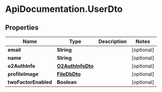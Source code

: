 # ApiDocumentation.UserDto

## Properties

Name | Type | Description | Notes
------------ | ------------- | ------------- | -------------
**email** | **String** |  | [optional] 
**name** | **String** |  | [optional] 
**o2AuthInfo** | [**O2AuthInfoDto**](O2AuthInfoDto.md) |  | [optional] 
**profileImage** | [**FileDbDto**](FileDbDto.md) |  | [optional] 
**twoFactorEnabled** | **Boolean** |  | [optional] 


